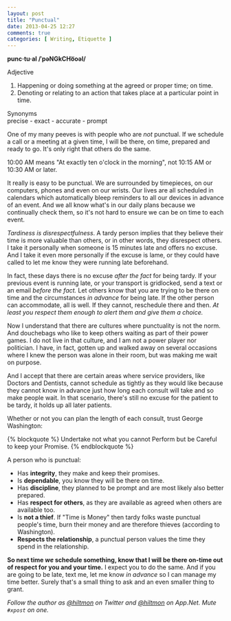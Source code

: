 ```yaml
---
layout: post
title: "Punctual"
date: 2013-04-25 12:27
comments: true
categories: [ Writing, Etiquette ]
---
```


<span class="light">**punc·tu·al /ˈpəNGkCHo͞oəl/**</span>

<span class="light">Adjective  
1. Happening or doing something at the agreed or proper time; on time.  
2. Denoting or relating to an action that takes place at a particular point in time.</span>

<span class="light">Synonyms  
precise - exact - accurate - prompt</span>


One of my many peeves is with people who are *not* punctual. If we schedule a call or a meeting at a given time, I will be there, on time, prepared and ready to go. It's only right that others do the same.

10:00 AM means "At exactly ten o'clock in the morning", not 10:15 AM or 10:30 AM or later.

It really is easy to be punctual. We are surrounded by timepieces, on our computers, phones and even on our wrists. Our lives are all scheduled in calendars which automatically bleep reminders to all our devices in advance of an event. And we all know what's in our daily plans because we continually check them, so it's not hard to ensure we can be on time to each event.

*Tardiness is disrespectfulness*. A tardy person implies that they believe their time is more valuable than others, or in other words, they disrespect others. I take it personally when someone is 15 minutes late and offers no excuse. And I take it even more personally if the excuse is lame, or they could have called to let me know they were running late beforehand.

In fact, these days there is no excuse *after the fact* for being tardy. If your previous event is running late, or your transport is gridlocked, send a text or an email *before the fact.* Let others know that you are trying to be there on time and the circumstances *in advance* for being late. If the other person can accommodate, all is well. If they cannot, reschedule there and then. *At least you respect them enough to alert them and give them a choice.*

Now I understand that there are cultures where punctuality is not the norm. And douchebags who like to keep others waiting as part of their power games. I do not live in that culture, and I am not a power player nor politician. I have, in fact, gotten up and walked away on several occasions where I knew the person was alone in their room, but was making me wait on purpose.

And I accept that there are certain areas where service providers, like Doctors and Dentists, cannot schedule as tightly as they would like because they cannot know in advance just how long each consult will take and so make people wait. In that scenario, there's still no excuse for the patient to be tardy, it holds up all later patients.

Whether or not you can plan the length of each consult, trust George Washington:

{% blockquote %}
Undertake not what you cannot Perform but be Careful to keep your Promise.
{% endblockquote %}

A person who is punctual:

- Has **integrity**, they make and keep their promises.
- Is **dependable**, you know they will be there on time.
- Has **discipline**, they planned to be prompt and are most likely also better prepared.
- Has **respect for others**, as they are available as agreed when others are available too.
- Is **not a thief**. If "Time is Money" then tardy folks waste punctual people's time, burn their money and are therefore thieves (according to Washington).
- **Respects the relationship**, a punctual person values the time they spend in the relationship.

**So next time *we* schedule something, know that I will be there on-time out of respect for you and your time.** I expect you to do the same. And if you are going to be late, text me, let me know *in advance* so I can manage my time better. Surely that's a small thing to ask and an even smaller thing to grant.

*Follow the author as [@hiltmon](http://https://twitter.com/hiltmon) on Twitter and [@hiltmon](http://alpha.app.net/hiltmon) on App.Net. Mute `#xpost` on one.*